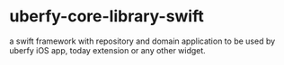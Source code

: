 # uberfy-core-library-swift
a swift framework with repository and domain application to be used by uberfy iOS app, today extension or any other widget.
